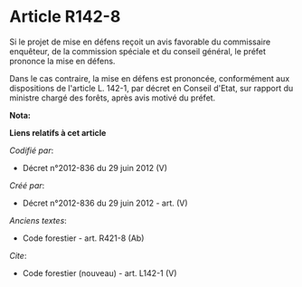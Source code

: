 # Article R142-8

Si le projet de mise en défens reçoit un avis favorable du commissaire enquêteur, de la commission spéciale et du conseil
général, le préfet prononce la mise en défens. 

Dans le cas contraire, la mise en défens est prononcée, conformément aux dispositions de l'article L. 142-1, par décret en
Conseil d'Etat, sur rapport du ministre chargé des forêts, après avis motivé du préfet.

**Nota:**



**Liens relatifs à cet article**

_Codifié par_:

  - Décret n°2012-836 du 29 juin 2012 (V)

_Créé par_:

  - Décret n°2012-836 du 29 juin 2012 - art. (V)

_Anciens textes_:

  - Code forestier - art. R421-8 (Ab)

_Cite_:

  - Code forestier (nouveau) - art. L142-1 (V)
